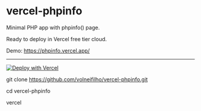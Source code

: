 # vercel-phpinfo
Minimal PHP app with phpinfo() page.

Ready to deploy in Vercel free tier cloud.

Demo: https://phpinfo.vercel.app/

---------------------------------------------------------------------

[![Deploy with Vercel](https://vercel.com/button)](https://vercel.com/new/clone?repository-url=https%3A%2F%2Fgithub.com%2Fvolneifilho%2Fvercel-phpinfo)

git clone https://github.com/volneifilho/vercel-phpinfo.git

cd vercel-phpinfo

vercel
